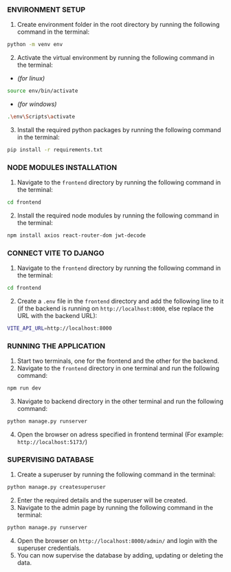 ### ENVIRONMENT SETUP
1. Create environment folder in the root directory by running the following command in the terminal:
```bash
python -m venv env
```
2. Activate the virtual environment by running the following command in the terminal:

- *(for linux)*

```bash
source env/bin/activate
```

- *(for windows)*
```bash
.\env\Scripts\activate
```

3. Install the required python packages by running the following command in the terminal:
```bash
pip install -r requirements.txt
```


### NODE MODULES INSTALLATION
1. Navigate to the `frontend` directory by running the following command in the terminal:
```bash
cd frontend
```
2. Install the required node modules by running the following command in the terminal:
```bash
npm install axios react-router-dom jwt-decode
```
### CONNECT VITE TO DJANGO
1. Navigate to the `frontend` directory by running the following command in the terminal:
```bash
cd frontend
```
2. Create a `.env` file in the `frontend` directory and add the following line to it (if the backend is running on `http://localhost:8000`, else replace the URL with the backend URL):
```bash
VITE_API_URL=http://localhost:8000
```

### RUNNING THE APPLICATION
1. Start two terminals, one for the frontend and the other for the backend.
2. Navigate to the `frontend` directory in one terminal and run the following command:
```bash
npm run dev
```
3. Navigate to backend directory in the other terminal and run the following command:
```bash
python manage.py runserver
```
4. Open the browser on adress specified in frontend terminal 
 (For example: `http://localhost:5173/`)

### SUPERVISING DATABASE
1. Create a superuser by running the following command in the terminal:
```bash
python manage.py createsuperuser
```
2. Enter the required details and the superuser will be created.
3. Navigate to the admin page by running the following command in the terminal:
```bash
python manage.py runserver
```
4. Open the browser on `http://localhost:8000/admin/` and login with the superuser credentials.
5. You can now supervise the database by adding, updating or deleting the data.


